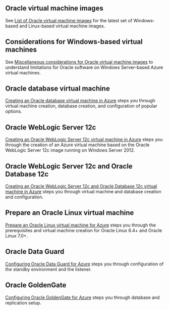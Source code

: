
 
## Oracle virtual machine images

See [List of Oracle virtual machine images](/documentation/articles/virtual-machines-linux-classic-oracle-images/) for the latest set of Windows-based and Linux-based virtual machine images.

## Considerations for Windows-based virtual machines

See [Miscellaneous considerations for Oracle virtual machine images](/documentation/articles/virtual-machines-windows-classic-oracle-considerations/) to understand limitations for Oracle software on Windows Server-based Azure virtual machines.

## Oracle database virtual machine

[Creating an Oracle database virtual machine in Azure](/documentation/articles/virtual-machines-windows-classic-create-oracle-database/) steps you through virtual machine creation, database creation, and configuration of popular options.

## Oracle WebLogic Server 12c

[Creating an Oracle WebLogic Server 12c virtual machine in Azure](/documentation/articles/virtual-machines-windows-create-oracle-weblogic-server-12c/) steps you through the creation of an Azure virtual machine based on the Oracle WebLogic Server 12c image running on Windows Server 2012.

## Oracle WebLogic Server 12c and Oracle Database 12c

[Creating an Oracle WebLogic Server 12c and Oracle Database 12c virtual machine in Azure](/documentation/articles/virtual-machines-windows-create-oracle-weblogic-server-12c-database/) steps you through virtual machine and database creation and configuration.

## Prepare an Oracle Linux virtual machine

[Prepare an Oracle Linux virtual machine for Azure](/documentation/articles/virtual-machines-linux-prepare-oracle/) steps you through the prerequisites and virtual machine creation for Oracle Linux 6.4+ and Oracle Linux 7.0+.

## Oracle Data Guard

[Configuring Oracle Data Guard for Azure](/documentation/articles/virtual-machines-windows-classic-configure-oracle-data-guard/) steps you through configuration of the standby environment and the listener.

## Oracle GoldenGate

[Configuring Oracle GoldenGate for Azure](/documentation/articles/virtual-machines-windows-classic-configure-oracle-goldengate/) steps you through database and replication setup.

